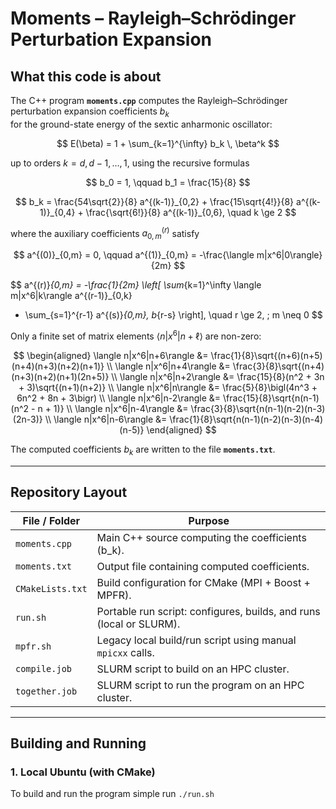 # Moments – Rayleigh–Schrödinger Perturbation Expansion

## What this code is about

The C++ program **`moments.cpp`** computes the Rayleigh–Schrödinger perturbation expansion coefficients $b_k$  
for the ground-state energy of the sextic anharmonic oscillator:

$$
E(\beta) = 1 + \sum_{k=1}^{\infty} b_k \, \beta^k
$$

up to orders $k = d, d-1, \dots ,1$, using the recursive formulas

$$
b_0 = 1, \qquad
b_1 = \frac{15}{8}
$$

$$
b_k = \frac{54\sqrt{2}}{8} a^{(k-1)}_{0,2}
     + \frac{15\sqrt{4!}}{8} a^{(k-1)}_{0,4}
     + \frac{\sqrt{6!}}{8} a^{(k-1)}_{0,6}, \quad k \ge 2
$$ 

where the auxiliary coefficients $a^{(r)}_{0,m}$ satisfy

$$
a^{(0)}_{0,m} = 0, \qquad
a^{(1)}_{0,m} = -\frac{\langle m|x^6|0\rangle}{2m}
$$

$$
a^{(r)}_{0,m} = -\frac{1}{2m}
\left[
\sum_{k=1}^\infty \langle m|x^6|k\rangle a^{(r-1)}_{0,k}
 - \sum_{s=1}^{r-1} a^{(s)}_{0,m}\, b_{r-s}
\right], \quad r \ge 2, \; m \neq 0
$$ 

Only a finite set of matrix elements $\langle n|x^6|n+\ell\rangle$ are non-zero:

$$
\begin{aligned}
\langle n|x^6|n+6\rangle &= \frac{1}{8}\sqrt{(n+6)(n+5)(n+4)(n+3)(n+2)(n+1)} \\
\langle n|x^6|n+4\rangle &= \frac{3}{8}\sqrt{(n+4)(n+3)(n+2)(n+1)(2n+5)} \\
\langle n|x^6|n+2\rangle &= \frac{15}{8}(n^2 + 3n + 3)\sqrt{(n+1)(n+2)} \\
\langle n|x^6|n\rangle   &= \frac{5}{8}\bigl(4n^3 + 6n^2 + 8n + 3\bigr) \\
\langle n|x^6|n-2\rangle &= \frac{15}{8}\sqrt{n(n-1)(n^2 - n + 1)} \\
\langle n|x^6|n-4\rangle &= \frac{3}{8}\sqrt{n(n-1)(n-2)(n-3)(2n-3)} \\
\langle n|x^6|n-6\rangle &= \frac{1}{8}\sqrt{n(n-1)(n-2)(n-3)(n-4)(n-5)}
\end{aligned}
$$ 

The computed coefficients $b_k$ are written to the file **`moments.txt`**.

---

## Repository Layout

| File / Folder         | Purpose                                                                 |
|-----------------------|-------------------------------------------------------------------------|
| `moments.cpp`         | Main C++ source computing the coefficients \(b_k\).                     |
| `moments.txt`         | Output file containing computed coefficients.                           |
| `CMakeLists.txt`      | Build configuration for CMake (MPI + Boost + MPFR).                     |
| `run.sh`              | Portable run script: configures, builds, and runs (local or SLURM).     |
| `mpfr.sh`             | Legacy local build/run script using manual `mpicxx` calls.             |
| `compile.job`         | SLURM script to build on an HPC cluster.                                |
| `together.job`        | SLURM script to run the program on an HPC cluster.                      |

---

## Building and Running

### 1. Local Ubuntu (with CMake)

To build and run the program simple run `./run.sh` 

